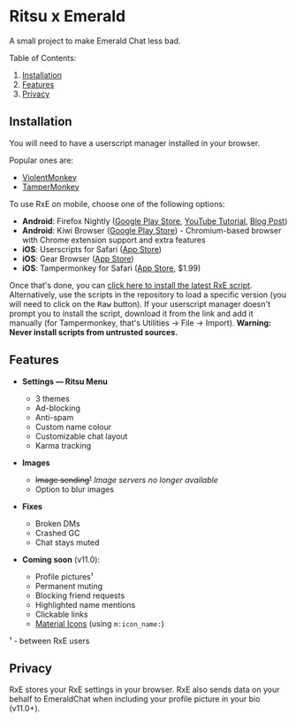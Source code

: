 # Ritsu x Emerald

A small project to make Emerald Chat less bad.

Table of Contents:
1. [Installation](#installation)
2. [Features](#features)
3. [Privacy](#privacy)

## Installation

You will need to have a userscript manager installed in your browser.

Popular ones are:
- [ViolentMonkey](https://violentmonkey.github.io/)
- [TamperMonkey](https://www.tampermonkey.net/)

To use RxE on mobile, choose one of the following options:
- **Android**: Firefox Nightly ([Google Play Store](https://play.google.com/store/apps/details?id=org.mozilla.fenix), [YouTube Tutorial](https://youtu.be/GXcg8r0c-Lk?t=232), [Blog Post](https://blog.mozilla.org/addons/2020/09/29/expanded-extension-support-in-firefox-for-android-nightly/))
- **Android**: Kiwi Browser ([Google Play Store](https://play.google.com/store/apps/details?id=com.kiwibrowser.browser)) - Chromium-based browser with Chrome extension support and extra features 
- **iOS**: Userscripts for Safari ([App Store](https://apps.apple.com/us/app/userscripts/id1463298887))
- **iOS**: Gear Browser ([App Store](https://apps.apple.com/us/app/gear-browser/id1458962238))
- **iOS**: Tampermonkey for Safari ([App Store](https://apps.apple.com/us/app/tampermonkey/id1482490089?mt=12), $1.99)

Once that's done, you can [click here to install the latest RxE script](https://raw.githubusercontent.com/Ritsu-Projects/Public-Releases/main/ritsu-emerald.user.js). 
Alternatively, use the scripts in the repository to load a specific version (you will need to click on the <kbd>Raw</kbd> button). If your userscript manager doesn't prompt you to install the script, download it from the link and add it manually (for Tampermonkey, that's Utilities -> File -> Import).
**Warning: Never install scripts from untrusted sources.**

## Features

- **Settings — Ritsu Menu**
  - 3 themes
  - Ad-blocking
  - Anti-spam
  - Custom name colour
  - Customizable chat layout
  - Karma tracking
- **Images**
  - <s>Image sending¹</s> *Image servers no longer available*
  - Option to blur images
- **Fixes**
  - Broken DMs
  - Crashed GC
  - Chat stays muted


- **Coming soon** (v11.0):
  - Profile pictures¹
  - Permanent muting
  - Blocking friend requests
  - Highlighted name mentions
  - Clickable links
  - [Material Icons](https://fonts.google.com/icons?selected=Material+Icons) (using `m:icon_name:`)

¹ - between RxE users

## Privacy

RxE stores your RxE settings in your browser. RxE also sends data on your behalf to EmeraldChat when including your profile picture in your bio (v11.0+).
